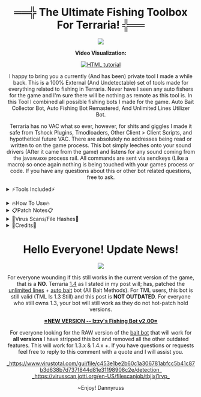 <h1 align="center">
  ══╬ The Ultimate Fishing Toolbox For Terraria! ╬══
</h1>

<p align="center">
  <img src="https://user-images.githubusercontent.com/33048298/218590074-8a03de06-41a8-451f-ae7c-921cf43a0b7a.jpeg" />
</p>

<p align="center">
  <b>Video Visualization:</b>
</p>
<p align="center">
  <a href="https://www.youtube.com/watch?v=ph9UmJ7JQ9s"><img src="https://user-images.githubusercontent.com/33048298/218596691-e6d9133d-c199-4dfd-be53-6383b6468727.png" alt="HTML tutorial"></a>
</p>

<p align="center">
I happy to bring you a currently (And has been) private tool I made a while back. This is a 100% External (And Undetectable) set of tools made for everything related to fishing in Terraria. Never have I seen any auto fishers for the game and I'm sure there will be nothing as remote as this tool is. In this Tool I combined all possible fishing bots I made for the game. Auto Bait Collector Bot, Auto Fishing Bot Remastered, And Unlimited Lines Utilizer Bot.
</p><p align="center">
Terraria has no VAC what so ever, however, for shits and giggles I made it safe from Tshock Plugins, Tmodloaders, Other Client > Client Scripts, and hypothetical future VAC. There are absolutely no addresses being read or written to on the game process. This bot simply leeches onto your sound drivers (After it came from the game) and listens for any sound coming from the javaw.exe process rail. All commands are sent via sendkeys (Like a macro) so once again nothing is being touched with your games process or code. If you have any questions about this or other bot related questions, free to ask.
</p>

<details><summary>⚡Tools Included⚡</summary>
<p></p>
<b>Fishing Bot:</b> Based on my recent minecraft fishing bot I publicly released. This will Auto-Fish 100% by it's self for you. It listens into the Terraria process handle and waits for a fish to "Bite" the line before pulling it in. When it does, It will recast, Repeat, Exc. This has been 100% re-coded and revamped to be the most user friendly. This also has a functional timer for your youtubers!

<b>Unlimited Lines Bot:</b> Based on my already released Fishing Glitch Utilizer. Allows you to throw unlimited lines at Ludicrous speeds. This was Re-coded and Changed Languages to bring the best experience! Using Terraria's process data, It gathers game coordinates and alongside a algorithm, auto picks your item slots, exc. No more having to manually locate stuff!

<b>Bait Bot:</b> A brand new bot that allows for intensive overnight (Or In General) bait catching. Has two different modes for your choosing. Put your flower boots to use once and for all, Dryad Approved!

<b>Custom Timers:</b> For the <i>Fishing Bot</i> I added a custom timer for stopping the bot. This timer can be set up to 99 Days! Great tool for Youtubers who do 10h fishing trips! An Infinite stack mod from TmodLoader will help! The <i>Unlimited Lines Bot</i> has a custom pull function that allows you to pull the lines in after a <u>x</u> amount of throws. This gathers fish SUPER fast!
</details>
<p></p>

<details><summary>🔥How To Use🔥</summary>
<p></p>
<details><summary>Fishing Bot:</summary>
<p></p><b>How to use:</b>
<p></p><ul>
<li>Load in your world</li>
<li>In <b>Volume</b> settings - Turn <u>Music</u> & <u>Ambient</u> sounds off.</li>
<li>Find a quite spot to fish at.</li>
<li>Have fishing rod selected, Press "Start Bot"</li>
</ul><p></p>
<b>Settings:</b>
The Sound VU Sensitivity is basically self explanatory but essentially its how loud your game has to get before pulling the rod in. I added a VU Level Capture at the bottom right. This can be used to find how loud your "Fish" is when it bites. Simply press, find highest value, add to VU Sensitivity.
</details>
  
<details><summary>Unlimited Lines Bot:</summary>
<p></p><b>How to use:</b>
<p></p><ul>
<li>Load in your world</li>
<li>Put a large stack-able item in your hotbar slot one.</li>
<li>Put a fishing rod of your desire in the hotbar slot two. </li>
<li>Have fishing rod selected, Press "Start Bot"</li>
</ul><p></p>
<b>Settings:</b>
There us a pull lines option for if you want to pull in all the lines after <u>x</u> amount of throws. Very useful for super mass fishing. Very quick way to farm quest fish!
</details>

<details><summary>Bait Bot:</summary>
<p></p><b>How to use:</b>
<p></p><ul>
<li>Load in your world</li>
<li>Put a Flaregun in your hotbar slot one. </li>
<li>Put a Bug-Net of your desire in the hotbar slot two.</li>
<li>Press "Start Bot"</li>
</ul><p></p>
<b>Settings:</b>
Select your desired bait catching method. The <b>Flaregun + Flowerboots</b> method is the fastest method but requires Flares. The <b>GoldenNet + Flowerboots</b> method is slower but unlimited. If using Flaregun Method, you can select a custom amount of flares to shoot on the ground.
</details></details>

<details><summary>📋Patch Notes📋</summary>
  
```javascript
Changes since version V. 1.0.0.0
 - First alpha
 - Completely re-coded in C#
 - Fixed sound capturing
 - Added VU sensitivity
 - Added VU capture
 - Fixed Script bugs

Changes since version V. 1.1.2.0
 - Fixed crash with GUI
 - Fixed crash with negative integer
 - Added custom Wait values

Changes since version V. 1.1.5.0
 - Added Bot Stats
 - Fixed VU cap
 - Fixed bugs

Changes since version V. 1.1.6.0
 - Tweaked VU accuracy
 - Fixed Issues with double line.
 - Removed hotbar scrolling

Changes since version V. 1.1.8.0
 - Adjusted Wait Values
 - First Beta -- Fishing Bot

Changes since version V. 1.2.0.0
 - Fixed crash with closing
 - Fixed loop related to VU Sensitivity
 - Fixed Wait Values
 - Fixed a Serious Crash

Changes since version V. 1.2.2.0
 - Added Unlimited Lines
 - Removed Manual Selection
 - Added process latch handle

Changes since version V. 1.2.4.0
 - Fixed serious crash Bug
 - Added auto coordinate capture
 - Second Alpha

Changes since version V. 1.2.8.0
 - Added algorithm for coordinates
 - Fixed offsets
 - Fixed scrolling
 
Changes since version V. 1.3.0.0
 - Added Custom Speed
 - Fixed Unlimited-Line Bot Stats
 - First beta
 
Changes since version V. 1.3.2.0
 - Fixed crash
 - Tweaked math
 - Fixed Frame Capture
 - Fixed Game-Close Crash
 
Changes since version V. 1.3.5.0
 - Added Bait Bot
 - Added Flaregun Method
 - Added Custom Flares

Changes since version V. 1.3.7.0
 - Fixed Custom Flares
 - Fixed Startup Bug
 - Fixed endless loop bug
 - Added Golden Net Method

Changes since version V. 1.3.9.0
 - Custom Fishing Time Added
 - Custom Pull Time Added
 - Fixed Major Sendkeys Error
 - Fixed major bugs
 - Cleaned some code
 - Cleaned GUI
 
Changes since version V. 1.4.0.0
 - Fixed minor bugs
 - Fixed typos
 - Fixed Issue with Fishing-Bot Bot Stats
```
</details>

<details><summary>💉Virus Scans/File Hashes💉</summary>
<p></p>
<b>Izzy's Ultimate Fishing Toolkit v1.40.exe</b>
<p></p><ul>
<li><a href="https://virusscan.jotti.org/en-US/filescanjob/y8b979ervs">jotti</a></li>
<li><a href="https://www.virustotal.com/gui/file-analysis/NjMzNGNmNmRmNGM4ODYyZDgwMjkyYTk3MTM4MjYyYmQ6MTU3MTc2NDgzNg==/detection">virustotal</a></li>
</ul><p></p>
Izzy's Ultimate Fishing Toolkit v1.40.exe - <u>SHA1:</u> D47B9FFD04F4CEBBD113E04F7B7637CAA9C1D5B2
</details>

<details><summary>💾Credits💾</summary>
<p></p><ul>
<li><a href="https://github.com/RussDev7">RussDev7</a> - <b>[Code & Design]</b></li>
<li><a href="https://steamcommunity.com/profiles/76561198225062332/">Coleyohley!</a> - <b>[Beta Tester]</b></li>
</ul></details>

<h1 align="center">
  Hello Everyone! Update News!
</h1>

<p align="center">
  <img src="https://user-images.githubusercontent.com/33048298/218598600-4faf7244-275f-4a08-92a9-e59585bf2a24.png" />
</p>

<p align="center">
For everyone wounding if this still works in the current version of the game, that is a <b>NO</b>. Terraria <u>1.4</u> as I stated in my post will; has, patched the <u>unlimited lines</u> + <u>auto bait</u> bot (All Bait Methods). For TML users, this bot is still valid (TML Is 1.3 Still) and this post is <b>NOT OUTDATED</b>. For everyone who still owns 1.3, your bot will still work as they do not hot-patch hold versions.
</p>

<p align="center">
  <b><u>=NEW VERSION -- Izzy's Fishing Bot v2.00=</u></b>
</p>

<p align="center">
For everyone looking for the RAW version of the <u>bait bot</u> that will work for <b></u>all versions</u></b> I have stripped this bot and removed all the other </i>outdated</i> features. This will work for 1.3.x & 1.4.x +. If you have questions or requests feel free to reply to this comment with a quote and I will assist you. 
</p>

<p align="center">
<a href="https://www.virustotal.com/gui/file/c453e1be2b60c1a306781abfcc5b41c87b3d638b7d737f844d81e31198908c2e/detection">_https://www.virustotal.com/gui/file/c453e1be2b60c1a306781abfcc5b41c87b3d638b7d737f844d81e31198908c2e/detection_</a>
<a href="https://virusscan.jotti.org/en-US/filescanjob/tbjixj1rvp">_https://virusscan.jotti.org/en-US/filescanjob/tbjixj1rvp_</a>
</p>
<p align="center">
~Enjoy! Dannyruss
</p>
